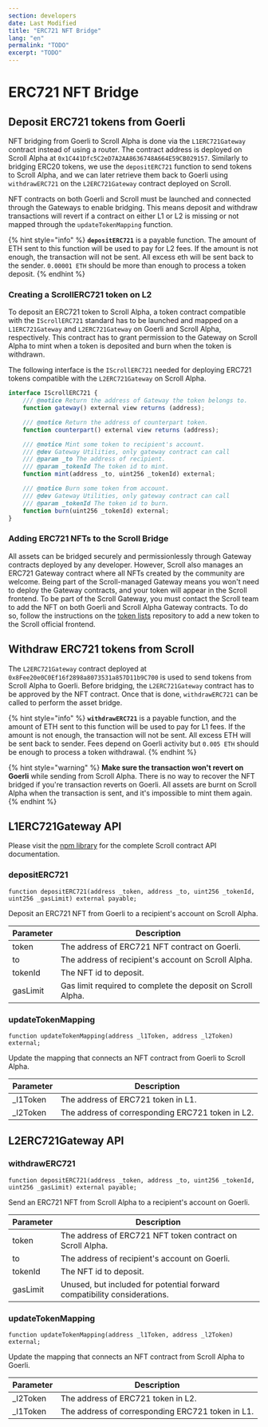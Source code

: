 ```yaml
---
section: developers
date: Last Modified
title: "ERC721 NFT Bridge"
lang: "en"
permalink: "TODO"
excerpt: "TODO"
---
```


# ERC721 NFT Bridge

## Deposit ERC721 tokens from Goerli

NFT bridging from Goerli to Scroll Alpha is done via the `L1ERC721Gateway` contract instead of using a router. The contract address is deployed on Scroll Alpha at `0x1C441Dfc5C2eD7A2AA8636748A664E59CB029157`. Similarly to bridging ERC20 tokens, we use the `depositERC721` function to send tokens to Scroll Alpha, and we can later retrieve them back to Goerli using `withdrawERC721` on the `L2ERC721Gateway` contract deployed on Scroll.

NFT contracts on both Goerli and Scroll must be launched and connected through the Gateways to enable bridging. This means deposit and withdraw transactions will revert if a contract on either L1 or L2 is missing or not mapped through the `updateTokenMapping` function.

{% hint style="info" %}
**`depositERC721`** is a payable function. The amount of ETH sent to this function will be used to pay for L2 fees. If the amount is not enough, the transaction will not be sent. All excess eth will be sent back to the sender. `0.00001 ETH` should be more than enough to process a token deposit.
{% endhint %}

### Creating a ScrollERC721 token on L2

To deposit an ERC721 token to Scroll Alpha, a token contract compatible with the `IScrollERC721` standard has to be launched and mapped on a `L1ERC721Gateway` and `L2ERC721Gateway` on Goerli and Scroll Alpha, respectively. This contract has to grant permission to the Gateway on Scroll Alpha to mint when a token is deposited and burn when the token is withdrawn.

The following interface is the `IScrollERC721` needed for deploying ERC721 tokens compatible with the `L2ERC721Gateway` on Scroll Alpha.

```jsx
interface IScrollERC721 {
    /// @notice Return the address of Gateway the token belongs to.
    function gateway() external view returns (address);

    /// @notice Return the address of counterpart token.
    function counterpart() external view returns (address);

    /// @notice Mint some token to recipient's account.
    /// @dev Gateway Utilities, only gateway contract can call
    /// @param _to The address of recipient.
    /// @param _tokenId The token id to mint.
    function mint(address _to, uint256 _tokenId) external;

    /// @notice Burn some token from account.
    /// @dev Gateway Utilities, only gateway contract can call
    /// @param _tokenId The token id to burn.
    function burn(uint256 _tokenId) external;
}
```

### Adding ERC721 NFTs to the Scroll Bridge

All assets can be bridged securely and permissionlessly through Gateway contracts deployed by any developer. However, Scroll also manages an ERC721 Gateway contract where all NFTs created by the community are welcome. Being part of the Scroll-managed Gateway means you won't need to deploy the Gateway contracts, and your token will appear in the Scroll frontend. To be part of the Scroll Gateway, you must contact the Scroll team to add the NFT on both Goerli and Scroll Alpha Gateway contracts. To do so, follow the instructions on the [token lists](https://github.com/scroll-tech/token-list) repository to add a new token to the Scroll official frontend.

## Withdraw ERC721 tokens from Scroll

The `L2ERC721Gateway` contract deployed at `0x8Fee20e0C0Ef16f2898a8073531a857D11b9C700` is used to send tokens from Scroll Alpha to Goerli. Before bridging, the `L2ERC721Gateway` contract has to be approved by the NFT contract. Once that is done, `withdrawERC721` can be called to perform the asset bridge.

{% hint style="info" %}
**`withdrawERC721`** is a payable function, and the amount of ETH sent to this function will be used to pay for L1 fees. If the amount is not enough, the transaction will not be sent. All excess ETH will be sent back to sender. Fees depend on Goerli activity but `0.005 ETH` should be enough to process a token withdrawal.
{% endhint %}

{% hint style="warning" %}
**Make sure the transaction won't revert on Goerli** while sending from Scroll Alpha. There is no way to recover the NFT bridged if you're transaction reverts on Goerli. All assets are burnt on Scroll Alpha when the transaction is sent, and it's impossible to mint them again.
{% endhint %}

## L1ERC721Gateway API

Please visit the [npm library](https://www.npmjs.com/package/@scroll-tech/contracts?activeTab=code) for the complete Scroll contract API documentation.

### depositERC721

```solidity
function depositERC721(address _token, address _to, uint256 _tokenId, uint256 _gasLimit) external payable;
```

Deposit an ERC721 NFT from Goerli to a recipient's account on Scroll Alpha.

| Parameter | Description                                                 |
| --------- | ----------------------------------------------------------- |
| token     | The address of ERC721 NFT contract on Goerli.               |
| to        | The address of recipient's account on Scroll Alpha.         |
| tokenId   | The NFT id to deposit.                                      |
| gasLimit  | Gas limit required to complete the deposit on Scroll Alpha. |

### updateTokenMapping

```solidity
function updateTokenMapping(address _l1Token, address _l2Token) external;
```

Update the mapping that connects an NFT contract from Goerli to Scroll Alpha.

| Parameter | Description                                      |
| --------- | ------------------------------------------------ |
| \_l1Token | The address of ERC721 token in L1.               |
| \_l2Token | The address of corresponding ERC721 token in L2. |

## L2ERC721Gateway API

### withdrawERC721

```solidity
function depositERC721(address _token, address _to, uint256 _tokenId, uint256 _gasLimit) external payable;
```

Send an ERC721 NFT from Scroll Alpha to a recipient's account on Goerli.

| Parameter | Description                                                              |
| --------- | ------------------------------------------------------------------------ |
| token     | The address of ERC721 NFT token contract on Scroll Alpha.                |
| to        | The address of recipient's account on Goerli.                            |
| tokenId   | The NFT id to deposit.                                                   |
| gasLimit  | Unused, but included for potential forward compatibility considerations. |

### updateTokenMapping

```solidity
function updateTokenMapping(address _l1Token, address _l2Token) external;
```

Update the mapping that connects an NFT contract from Scroll Alpha to Goerli.

| Parameter | Description                                      |
| --------- | ------------------------------------------------ |
| \_l2Token | The address of ERC721 token in L2.               |
| \_l1Token | The address of corresponding ERC721 token in L1. |
